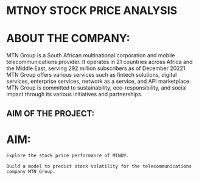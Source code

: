 # MTNOY STOCK PRICE ANALYSIS

# ABOUT THE COMPANY:

MTN Group is a South African multinational corporation and mobile telecommunications provider. It operates in 21 countries across Africa and the Middle East, serving 292 million subscribers as of December 20221. MTN Group offers various services such as fintech solutions, digital services, enterprise services, network as a service, and API marketplace. MTN Group is committed to sustainability, eco-responsibility, and social impact through its various initiatives and partnerships.

## AIM OF THE PROJECT:

# AIM:

    Explore the stock price performance of MTNOY.

    Build a model to predict stock volatility for the telecommunications company MTN Group.
